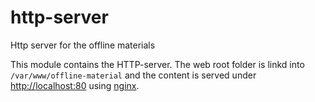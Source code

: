 # http-server

Http server for the offline materials

This module contains the HTTP-server. The web root folder is linkd into `/var/www/offline-material` and the content is served under [http://localhost:80](http://localhost:80) using [nginx](http://nginx.com/).
